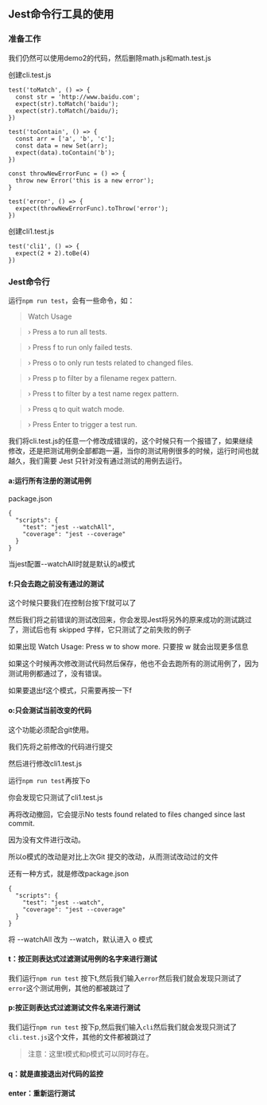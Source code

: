 ## Jest命令行工具的使用
### 准备工作
我们仍然可以使用demo2的代码，然后删除math.js和math.test.js

创建cli.test.js
```
test('toMatch', () => {
  const str = 'http://www.baidu.com';
  expect(str).toMatch('baidu');
  expect(str).toMatch(/baidu/);
})

test('toContain', () => {
  const arr = ['a', 'b', 'c'];
  const data = new Set(arr);
  expect(data).toContain('b');
})

const throwNewErrorFunc = () => {
  throw new Error('this is a new error');
}

test('error', () => {
  expect(throwNewErrorFunc).toThrow('error');
})
```
创建cli1.test.js
```
test('cli1', () => {
  expect(2 + 2).toBe(4)
})
```
### Jest命令行
运行`npm run test`，会有一些命令，如：
> Watch Usage

> › Press a to run all tests.

> › Press f to run only failed tests.

> › Press o to only run tests related to changed files.

> › Press p to filter by a filename regex pattern.

> › Press t to filter by a test name regex pattern.

> › Press q to quit watch mode.

> › Press Enter to trigger a test run.

我们将cli.test.js的任意一个修改成错误的，这个时候只有一个报错了，如果继续修改，还是把测试用例全部都跑一遍，当你的测试用例很多的时候，运行时间也就越久，我们需要 Jest 只针对没有通过测试的用例去运行。

#### a:运行所有注册的测试用例
package.json
```
{
  "scripts": {
    "test": "jest --watchAll",
    "coverage": "jest --coverage"
  }
}
```
当jest配置--watchAll时就是默认的a模式
#### f:只会去跑之前没有通过的测试

这个时候只要我们在控制台按下f就可以了

然后我们将之前错误的测试改回来，你会发现Jest将另外的原来成功的测试跳过了，测试后也有 skipped 字样，它只测试了之前失败的例子

如果出现 Watch Usage: Press w to show more. 只要按 w 就会出现更多信息

如果这个时候再次修改测试代码然后保存，他也不会去跑所有的测试用例了，因为测试用例都通过了，没有错误。

如果要退出f这个模式，只需要再按一下f

#### o:只会测试当前改变的代码
这个功能必须配合git使用。

我们先将之前修改的代码进行提交

然后进行修改cli1.test.js

运行`npm run test`再按下o

你会发现它只测试了cli1.test.js

再将改动撤回，它会提示No tests found related to files changed since last commit.

因为没有文件进行改动。

所以o模式的改动是对比上次Git 提交的改动，从而测试改动过的文件

还有一种方式，就是修改package.json
```
{
  "scripts": {
    "test": "jest --watch",
    "coverage": "jest --coverage"
  }
}
```
将 --watchAll 改为 --watch，默认进入 o 模式
#### t：按正则表达式过滤测试用例的名字来进行测试
我们运行`npm run test` 按下t,然后我们输入`error`然后我们就会发现只测试了`error`这个测试用例，其他的都被跳过了
#### p:按正则表达式过滤测试文件名来进行测试
我们运行`npm run test` 按下p,然后我们输入`cli`然后我们就会发现只测试了`cli.test.js`这个文件，其他的文件都被跳过了
> 注意：这里t模式和p模式可以同时存在。
#### q：就是直接退出对代码的监控
#### enter：重新运行测试
